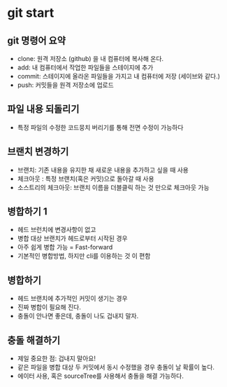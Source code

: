 # git start

## git 명령어 요약

- clone: 원격 저장소 (github) 을 내 컴퓨터에 복사해 온다.
- add: 내 컴퓨터에서 작업한 파일들을 스테이지에 추가
- commit: 스테이지에 올라온 파일들을 가지고 내 컴퓨터에 저장 (세이브와 같다.)
- push: 커밋들을 원격 저장소에 업로드

## 파일 내용 되돌리기
 - 특정 파일의 수정한 코드뭉치 버리기를 통해 전면 수정이 가능하다

 ## 브랜치 변경하기
 - 브랜치: 기존 내용을 유지한 채 새로운 내용을 추가하고 싶을 때 사용
 - 체크아웃 : 특정 브랜치(혹은 커밋)으로 돌아갈 때 사용
 - 소스트리의 체크아웃: 브랜치 이름을 더블클릭 하는 것 만으로 체크아웃 가능

 ## 병합하기 1

 - 헤드 브런치에 변경사항이 없고
 - 병합 대상 브랜치가 헤드로부터 시작된 경우
 - 아주 쉽게 병합 가능 = Fast-forward 
 - 기본적인 병합방법, 하지만 cli를 이용하는 것 이 편함

 ## 병합하기 
 - 헤드 브랜치에 추가적인 커밋이 생기는 경우
 - 진짜 병합이 필요해 진다.
 - 충돌이 안나면 좋은데, 충돌이 나도 겁내지 말자.
 
 ## 충돌 해결하기
- 제일 중요한 점: 겁내지 말아요!
- 같은 파일을 병합 대상 두 커밋에서 동시 수정했을 경우 충돌이 날 확률이 높다.
- 에이터 사용, 혹은 sourceTree를 사용해서 충돌을 해결 가능하다.
